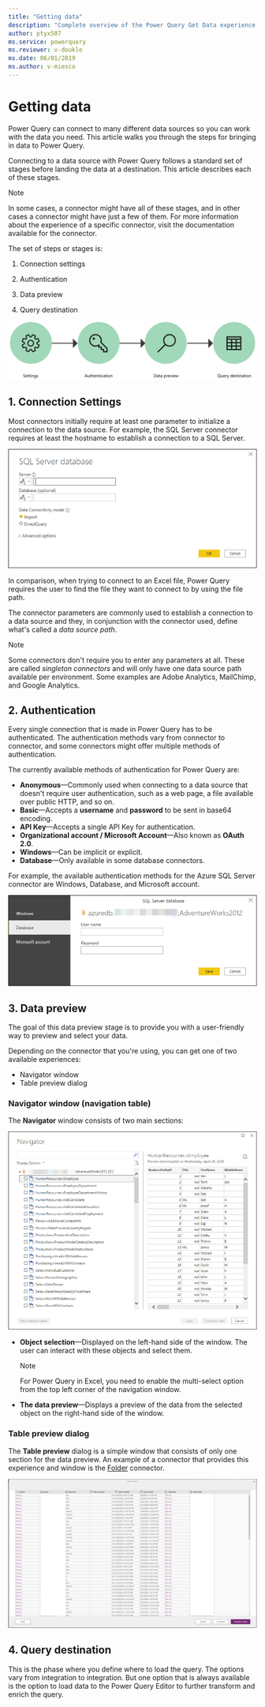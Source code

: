 ```yaml
---
title: "Getting data"
description: "Complete overview of the Power Query Get Data experience and all of its components, such as connection settings, authentication, data preview, and query destination."
author: ptyx507
ms.service: powerquery
ms.reviewer: v-douklo
ms.date: 06/01/2019
ms.author: v-miesco
---
```


# Getting data

Power Query can connect to many different data sources so you can work with the data you need. This article walks you through the steps for bringing in data to Power Query. 

Connecting to a data source with Power Query follows a standard set of stages before landing the data at a destination. This article describes each of these stages.

>[!Note] 
>In some cases, a connector might have all of these stages, and in other cases a connector might have just a few of them. For more information about the experience of a specific connector, visit the documentation available for the connector.

The set of steps or stages is:

1.  Connection settings

2.  Authentication

3.  Data preview

4.  Query destination

![Getting data flow diagram](images/getting-data-flow-diagram.png)


## 1. Connection Settings

Most connectors initially require at least one parameter to initialize a connection to the data source. For example, the SQL Server connector requires at least the hostname to establish a connection to a SQL Server.

![SQL Server connector parameters](images/me-connector-parameters.png)

In comparison, when trying to connect to an Excel file, Power Query requires the user to find the file they want to connect to by using the file path.

The connector parameters are commonly used to establish a connection to a data source and they, in conjunction with the connector used, define what's called a *data source path*.

>[!Note] 
>Some connectors don't require you to enter any parameters at all. These are called *singleton connectors* and will only have one data source path available per environment. Some examples are Adobe Analytics, MailChimp, and Google Analytics.

## 2. Authentication 

Every single connection that is made in Power Query has to be authenticated. The authentication methods vary from connector to connector, and some connectors might offer multiple methods of authentication.

The currently available methods of authentication for Power Query are:
* **Anonymous**&mdash;Commonly used when connecting to a data source that doesn't require user authentication, such as a web page, a file available over public HTTP, and so on.
* **Basic**&mdash;Accepts a **username** and **password** to be sent in base64 encoding.
* **API Key**&mdash;Accepts a single API Key for authentication.
* **Organizational account / Microsoft Account**&mdash;Also known as **OAuth 2.0**.
* **Windows**&mdash;Can be implicit or explicit.
* **Database**&mdash;Only available in some database connectors.

For example, the available authentication methods for the Azure SQL Server connector are Windows, Database, and Microsoft account.

![SQL Server connector authentication methods](images/me-authentication.png)

## 3. Data preview

The goal of this data preview stage is to provide you with a user-friendly way to preview and select your data.

Depending on the connector that you're using, you can get one of two available experiences:
* Navigator window
* Table preview dialog

### Navigator window (navigation table)

The **Navigator** window consists of two main sections:

![SQL Server connector navigator](images/me-navigator.png)

* **Object selection**&mdash;Displayed on the left-hand side of the window. The
    user can interact with these objects and select them.
    >[!Note]
    >For Power Query in Excel, you need to enable the multi-select option from the top left corner of the navigation window.
* **The data preview**&mdash;Displays a preview of the data from the selected
    object on the right-hand side of the window.

### Table preview dialog

The **Table preview** dialog is a simple window that consists of only one section for the data preview. An example of a connector that provides this experience and window is the [Folder](connectors/folder.md) connector. 

![Table preview dialog](images/combinefiles1.png)

## 4. Query destination

This is the phase where you define where to load the query. The options vary from integration to integration. But one option that is always available is the option to load data to the Power Query Editor to further transform and enrich the query.
